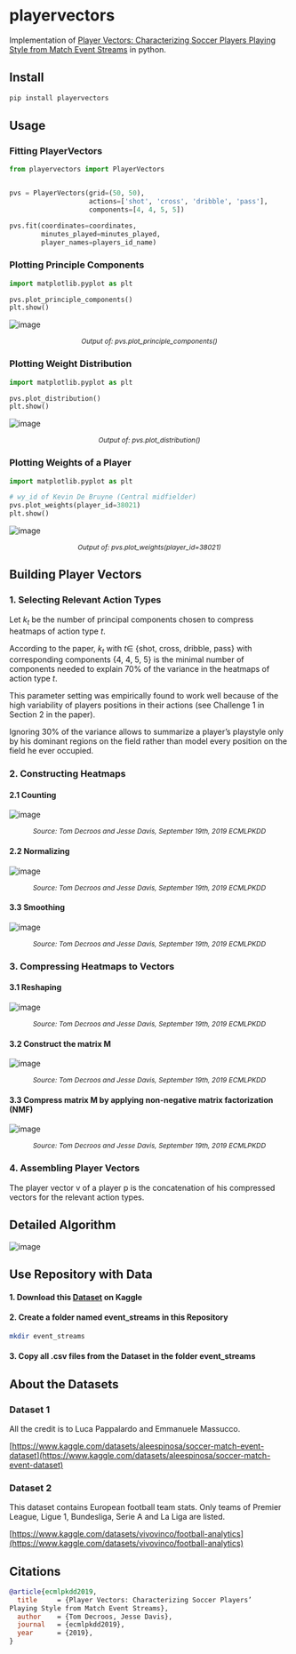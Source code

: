 # playervectors
Implementation of [Player Vectors: Characterizing Soccer Players Playing Style from Match Event Streams](https://ecmlpkdd2019.org/downloads/paper/701.pdf) in python.

## Install

```bash
pip install playervectors
```

## Usage

### Fitting PlayerVectors
```python
from playervectors import PlayerVectors


pvs = PlayerVectors(grid=(50, 50),
                    actions=['shot', 'cross', 'dribble', 'pass'],
                    components=[4, 4, 5, 5])

pvs.fit(coordinates=coordinates,
        minutes_played=minutes_played,
        player_names=players_id_name)
```

### Plotting Principle Components

```python
import matplotlib.pyplot as plt

pvs.plot_principle_components()
plt.show()
```
![image](res/principle_components.png)

<p style="font-size: 12px; text-align: center;">
    <em>Output of: pvs.plot_principle_components()</em>
</p>


### Plotting Weight Distribution

```python
import matplotlib.pyplot as plt

pvs.plot_distribution()
plt.show()
```
![image](res/distribution_weights.png)

<p style="font-size: 12px; text-align: center;">
    <em>Output of: pvs.plot_distribution()</em>
</p>

### Plotting Weights of a Player

```python
import matplotlib.pyplot as plt

# wy_id of Kevin De Bruyne (Central midfielder)
pvs.plot_weights(player_id=38021)
plt.show()
```

![image](res/weights_kevin.png)

<p style="font-size: 12px; text-align: center;">
    <em>Output of: pvs.plot_weights(player_id=38021)</em>
</p>



## Building Player Vectors

### 1. Selecting Relevant Action Types
Let $k_t$ be the number of principal components chosen to compress heatmaps of action type $t$.

According to the paper, $k_t$ with $t \in$ {shot, cross, dribble, pass} with corresponding components {4, 4, 5, 5} is the minimal number of components needed to explain 70% of the variance in the heatmaps of action type $t$.


This parameter setting
was empirically found to work well because of the high variability of players
positions in their actions (see Challenge 1 in Section 2 in the paper).

Ignoring 30% of the variance allows to summarize a player’s playstyle only by his dominant regions
on the field rather than model every position on the field he ever occupied.


### 2. Constructing Heatmaps

#### 2.1 Counting
![image](res/counting.png)

<p style="font-size: 12px; text-align: center;">
    <em>Source: Tom Decroos and Jesse Davis, September 19th, 2019 ECMLPKDD</em>
</p>

#### 2.2 Normalizing
![image](res/counting_norm.png)

<p style="font-size: 12px; text-align: center;">
    <em>Source: Tom Decroos and Jesse Davis, September 19th, 2019 ECMLPKDD</em>
</p>

#### 3.3 Smoothing
![image](res/smoothing.png)

<p style="font-size: 12px; text-align: center;">
    <em>Source: Tom Decroos and Jesse Davis, September 19th, 2019 ECMLPKDD</em>
</p>


### 3. Compressing Heatmaps to Vectors

#### 3.1 Reshaping
![image](res/reshaping.png)

<p style="font-size: 12px; text-align: center;">
    <em>Source: Tom Decroos and Jesse Davis, September 19th, 2019 ECMLPKDD</em>
</p>


#### 3.2 Construct the matrix M

![image](res/matrix_m.png)

<p style="font-size: 12px; text-align: center;">
    <em>Source: Tom Decroos and Jesse Davis, September 19th, 2019 ECMLPKDD</em>
</p>


#### 3.3 Compress matrix M by applying non-negative matrix factorization (NMF)

![image](res/nmf.png)

<p style="font-size: 12px; text-align: center;">
    <em>Source: Tom Decroos and Jesse Davis, September 19th, 2019 ECMLPKDD</em>
</p>



### 4. Assembling Player Vectors
The player vector v of a player p is the concatenation of his compressed vectors
for the relevant action types.

## Detailed Algorithm
![image](res/algorithm.png)


## Use Repository with Data

#### 1. Download this [Dataset](https://www.kaggle.com/datasets/aleespinosa/soccer-match-event-dataset) on Kaggle

#### 2. Create a folder named event_streams in this Repository

```bash
mkdir event_streams
```

#### 3. Copy all .csv files from the Dataset in the folder event_streams



## About the Datasets

### Dataset 1
All the credit is to Luca Pappalardo and Emmanuele Massucco.

[https://www.kaggle.com/datasets/aleespinosa/soccer-match-event-dataset](https://www.kaggle.com/datasets/aleespinosa/soccer-match-event-dataset)

### Dataset 2
This dataset contains European football team stats.
Only teams of Premier League, Ligue 1, Bundesliga, Serie A and La Liga are listed.

[https://www.kaggle.com/datasets/vivovinco/football-analytics](https://www.kaggle.com/datasets/vivovinco/football-analytics)

## Citations

```bibtex
@article{ecmlpkdd2019,
  title     = {Player Vectors: Characterizing Soccer Players’
Playing Style from Match Event Streams},
  author    = {Tom Decroos, Jesse Davis},
  journal   = {ecmlpkdd2019},
  year      = {2019},
}
```